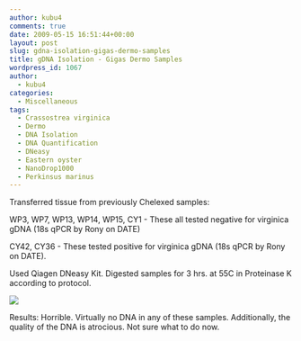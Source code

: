 ```yaml
---
author: kubu4
comments: true
date: 2009-05-15 16:51:44+00:00
layout: post
slug: gdna-isolation-gigas-dermo-samples
title: gDNA Isolation - Gigas Dermo Samples
wordpress_id: 1067
author:
  - kubu4
categories:
  - Miscellaneous
tags:
  - Crassostrea virginica
  - Dermo
  - DNA Isolation
  - DNA Quantification
  - DNeasy
  - Eastern oyster
  - NanoDrop1000
  - Perkinsus marinus
---
```


Transferred tissue from previously Chelexed samples:

WP3, WP7, WP13, WP14, WP15, CY1 - These all tested negative for virginica gDNA (18s qPCR by Rony on DATE)

CY42, CY36 - These tested positive for virginica gDNA (18s qPCR by Rony on DATE).

Used Qiagen DNeasy Kit. Digested samples for 3 hrs. at 55C in Proteinase K according to protocol.

![](http://eagle.fish.washington.edu/Arabidopsis/20090515%20gDNA%20Dermo%20SJW-01.bmp)

Results: Horrible. Virtually no DNA in any of these samples. Additionally, the quality of the DNA is atrocious. Not sure what to do now.
